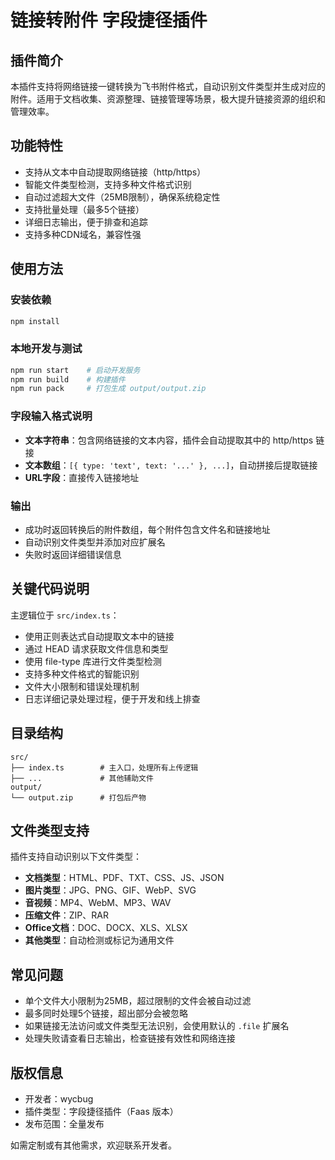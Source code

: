 # 链接转附件 字段捷径插件

## 插件简介

本插件支持将网络链接一键转换为飞书附件格式，自动识别文件类型并生成对应的附件。适用于文档收集、资源整理、链接管理等场景，极大提升链接资源的组织和管理效率。

## 功能特性
- 支持从文本中自动提取网络链接（http/https）
- 智能文件类型检测，支持多种文件格式识别
- 自动过滤超大文件（25MB限制），确保系统稳定性
- 支持批量处理（最多5个链接）
- 详细日志输出，便于排查和追踪
- 支持多种CDN域名，兼容性强

## 使用方法

### 安装依赖
```bash
npm install
```

### 本地开发与测试
```bash
npm run start    # 启动开发服务
npm run build    # 构建插件
npm run pack     # 打包生成 output/output.zip
```

### 字段输入格式说明
- **文本字符串**：包含网络链接的文本内容，插件会自动提取其中的 http/https 链接
- **文本数组**：`[{ type: 'text', text: '...' }, ...]`，自动拼接后提取链接
- **URL字段**：直接传入链接地址

### 输出
- 成功时返回转换后的附件数组，每个附件包含文件名和链接地址
- 自动识别文件类型并添加对应扩展名
- 失败时返回详细错误信息

## 关键代码说明
主逻辑位于 `src/index.ts`：
- 使用正则表达式自动提取文本中的链接
- 通过 HEAD 请求获取文件信息和类型
- 使用 file-type 库进行文件类型检测
- 支持多种文件格式的智能识别
- 文件大小限制和错误处理机制
- 日志详细记录处理过程，便于开发和线上排查

## 目录结构
```
src/
├── index.ts        # 主入口，处理所有上传逻辑
├── ...             # 其他辅助文件
output/
└── output.zip      # 打包后产物
```

## 文件类型支持
插件支持自动识别以下文件类型：
- **文档类型**：HTML、PDF、TXT、CSS、JS、JSON
- **图片类型**：JPG、PNG、GIF、WebP、SVG
- **音视频**：MP4、WebM、MP3、WAV
- **压缩文件**：ZIP、RAR
- **Office文档**：DOC、DOCX、XLS、XLSX
- **其他类型**：自动检测或标记为通用文件

## 常见问题
- 单个文件大小限制为25MB，超过限制的文件会被自动过滤
- 最多同时处理5个链接，超出部分会被忽略
- 如果链接无法访问或文件类型无法识别，会使用默认的 `.file` 扩展名
- 处理失败请查看日志输出，检查链接有效性和网络连接

## 版权信息
- 开发者：wycbug
- 插件类型：字段捷径插件（Faas 版本）
- 发布范围：全量发布

如需定制或有其他需求，欢迎联系开发者。
